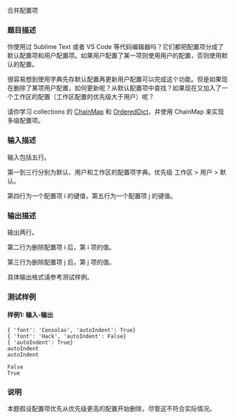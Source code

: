合并配置项

### 题目描述

你使用过 Sublime Text 或者 VS Code 等代码编辑器吗？它们都把配置项分成了默认配置项和用户配置项。如果用户配置了某一项则使用用户的配置，否则使用默认的配置。

很容易想到使用字典先存默认配置再更新用户配置可以完成这个功能。但是如果现在删除了某项用户配置，如何更新呢？从默认配置项中查找？如果现在又加入了一个工作区的配置（工作区配置的优先级大于用户）呢？

请你学习 collections 的 [ChainMap](https://docs.python.org/zh-cn/3/library/collections.html#collections.ChainMap) 和 [OrderedDict](https://docs.python.org/zh-cn/3/library/collections.html#collections.OrderedDict)，并使用 ChainMap 来实现多级配置项。

### 输入描述

输入包括五行。

第一到三行分别为默认、用户和工作区的配置项字典。优先级 工作区 > 用户 > 默认。

第四行为一个配置项 i 的键值，第五行为一个配置项 j 的键值。

### 输出描述

输出两行。

第二行为删除配置项 i 后，第 i 项的值。

第三行为删除配置项 j 后，第 j 项的值。

具体输出格式请参考测试样例。

### 测试样例

#### 样例1: 输入-输出

```
{ 'font': 'Consolas', 'autoIndent': True}
{ 'font': 'Hack', 'autoIndent': False}
{ 'autoIndent': True}
autoIndent
autoIndent
```

```
False
True
```

### 说明

本题假设配置项优先从优先级更高的配置开始删除，尽管这不符合实际情况。
